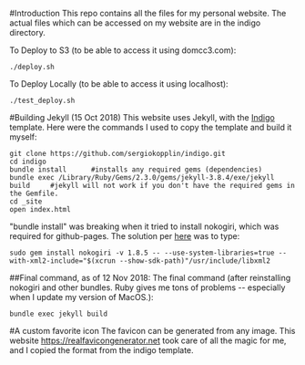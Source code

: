 #Introduction
This repo contains all the files for my personal website. The actual files which can be accessed on my website are in the indigo directory.

To Deploy to S3 (to be able to access it using domcc3.com):

	./deploy.sh

To Deploy Locally (to be able to access it using localhost):

	./test_deploy.sh

#Building Jekyll (15 Oct 2018)
This website uses Jekyll, with the [Indigo](https://github.com/sergiokopplin/indigo) template. Here were the commands I used to copy the template and build it myself:

	git clone https://github.com/sergiokopplin/indigo.git
	cd indigo
	bundle install		#installs any required gems (dependencies)
	bundle exec /Library/Ruby/Gems/2.3.0/gems/jekyll-3.8.4/exe/jekyll build		#jekyll will not work if you don't have the required gems in the Gemfile.
	cd _site
	open index.html

"bundle install" was breaking when it tried to install nokogiri, which was required for github-pages. The solution per [here](https://stackoverflow.com/questions/40038953/how-to-install-nokogiri-on-mac-os-sierra-10-12) was to type:

	sudo gem install nokogiri -v 1.8.5 -- --use-system-libraries=true --with-xml2-include="$(xcrun --show-sdk-path)"/usr/include/libxml2

##Final command, as of 12 Nov 2018:
The final command (after reinstalling nokogiri and other bundles. Ruby gives me tons of problems -- especially when I update my version of MacOS.):

	bundle exec jekyll build

#A custom favorite icon
The favicon can be generated from any image. This website https://realfavicongenerator.net took care of all the magic for me, and I copied the format from the indigo template.